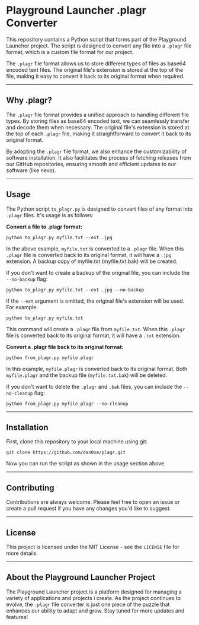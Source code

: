 # Playground Launcher .plagr Converter

This repository contains a Python script that forms part of the Playground Launcher project. The script is designed to convert any file into a `.plagr` file format, which is a custom file format for our project.

The `.plagr` file format allows us to store different types of files as base64 encoded text files. The original file's extension is stored at the top of the file, making it easy to convert it back to its original format when required.

---

## Why .plagr?

The `.plagr` file format provides a unified approach to handling different file types. By storing files as base64 encoded text, we can seamlessly transfer and decode them when necessary. The original file's extension is stored at the top of each `.plagr` file, making it straightforward to convert it back to its original format.

By adopting the `.plagr` file format, we also enhance the customizability of software installation. It also facilitates the process of fetching releases from our GitHub repositories, ensuring smooth and efficient updates to our software (like nevo).

---

## Usage

The Python script `to_plagr.py` is designed to convert files of any format into `.plagr` files. It's usage is as follows:

**Convert a file to .plagr format:**
```shell
python to_plagr.py myfile.txt --ext .jpg
```

In the above example, `myfile.txt` is converted to a `.plagr` file. When this `.plagr` file is converted back to its original format, it will have a `.jpg` extension. A backup copy of myfile.txt (myfile.txt.bak) will be created.

If you don't want to create a backup of the original file, you can include the `--no-backup` flag:

```shell
python to_plagr.py myfile.txt --ext .jpg --no-backup
```

If the `--ext` argument is omitted, the original file's extension will be used. For example:

```shell
python to_plagr.py myfile.txt
```

This command will create a `.plagr` file from `myfile.txt`. When this `.plagr` file is converted back to its original format, it will have a `.txt` extension.

**Convert a .plagr file back to its original format:**

```shell
python from_plagr.py myfile.plagr
```

In this example, `myfile.plagr` is converted back to its original format. Both `myfile.plagr` and the backup file (`myfile.txt.bak`) will be deleted.

If you don't want to delete the `.plagr` and `.bak` files, you can include the `--no-cleanup` flag:

```shell
python from_plagr.py myfile.plagr --no-cleanup
```

---

## Installation

First, clone this repository to your local machine using git:

```shell
git clone https://github.com/dan0xe/plagr.git
```

Now you can run the script as shown in the usage section above.

---

## Contributing

Contributions are always welcome. Please feel free to open an issue or create a pull request if you have any changes you'd like to suggest.

---

## License

This project is licensed under the MIT License - see the `LICENSE` file for more details.

---

## About the Playground Launcher Project

The Playground Launcher project is a platform designed for managing a variety of applications and projects i create. As the project continues to evolve, the `.plagr` file converter is just one piece of the puzzle that enhances our ability to adapt and grow. Stay tuned for more updates and features!
